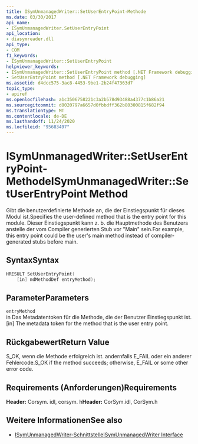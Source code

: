 ```yaml
---
title: ISymUnmanagedWriter::SetUserEntryPoint-Methode
ms.date: 03/30/2017
api_name:
- ISymUnmanagedWriter.SetUserEntryPoint
api_location:
- diasymreader.dll
api_type:
- COM
f1_keywords:
- ISymUnmanagedWriter::SetUserEntryPoint
helpviewer_keywords:
- ISymUnmanagedWriter::SetUserEntryPoint method [.NET Framework debugging]
- SetUserEntryPoint method [.NET Framework debugging]
ms.assetid: d4dcc575-3ac8-4453-9be1-2b24f47363d7
topic_type:
- apiref
ms.openlocfilehash: a1c3506758221c3a2b578d93488a4377c1b86a21
ms.sourcegitcommit: d8020797a6657d0fbbdff362b80300815f682f94
ms.translationtype: MT
ms.contentlocale: de-DE
ms.lasthandoff: 11/24/2020
ms.locfileid: "95683497"
---
```

# <a name="isymunmanagedwritersetuserentrypoint-method"></a><span data-ttu-id="0d17b-102">ISymUnmanagedWriter::SetUserEntryPoint-Methode</span><span class="sxs-lookup"><span data-stu-id="0d17b-102">ISymUnmanagedWriter::SetUserEntryPoint Method</span></span>

<span data-ttu-id="0d17b-103">Gibt die benutzerdefinierte Methode an, die der Einstiegspunkt für dieses Modul ist.</span><span class="sxs-lookup"><span data-stu-id="0d17b-103">Specifies the user-defined method that is the entry point for this module.</span></span> <span data-ttu-id="0d17b-104">Dieser Einstiegspunkt kann z. b. die Hauptmethode des Benutzers anstelle der vom Compiler generierten Stub vor "Main" sein.</span><span class="sxs-lookup"><span data-stu-id="0d17b-104">For example, this entry point could be the user's main method instead of compiler-generated stubs before main.</span></span>  
  
## <a name="syntax"></a><span data-ttu-id="0d17b-105">Syntax</span><span class="sxs-lookup"><span data-stu-id="0d17b-105">Syntax</span></span>  
  
```cpp  
HRESULT SetUserEntryPoint(  
    [in] mdMethodDef entryMethod);  
```  
  
## <a name="parameters"></a><span data-ttu-id="0d17b-106">Parameter</span><span class="sxs-lookup"><span data-stu-id="0d17b-106">Parameters</span></span>  

 `entryMethod`  
 <span data-ttu-id="0d17b-107">in Das Metadatentoken für die Methode, die der Benutzer Einstiegspunkt ist.</span><span class="sxs-lookup"><span data-stu-id="0d17b-107">[in] The metadata token for the method that is the user entry point.</span></span>  
  
## <a name="return-value"></a><span data-ttu-id="0d17b-108">Rückgabewert</span><span class="sxs-lookup"><span data-stu-id="0d17b-108">Return Value</span></span>  

 <span data-ttu-id="0d17b-109">S_OK, wenn die Methode erfolgreich ist. andernfalls E_FAIL oder ein anderer Fehlercode.</span><span class="sxs-lookup"><span data-stu-id="0d17b-109">S_OK if the method succeeds; otherwise, E_FAIL or some other error code.</span></span>  
  
## <a name="requirements"></a><span data-ttu-id="0d17b-110">Requirements (Anforderungen)</span><span class="sxs-lookup"><span data-stu-id="0d17b-110">Requirements</span></span>  

 <span data-ttu-id="0d17b-111">**Header:** Corsym. idl, corsym. h</span><span class="sxs-lookup"><span data-stu-id="0d17b-111">**Header:** CorSym.idl, CorSym.h</span></span>  
  
## <a name="see-also"></a><span data-ttu-id="0d17b-112">Weitere Informationen</span><span class="sxs-lookup"><span data-stu-id="0d17b-112">See also</span></span>

- [<span data-ttu-id="0d17b-113">ISymUnmanagedWriter-Schnittstelle</span><span class="sxs-lookup"><span data-stu-id="0d17b-113">ISymUnmanagedWriter Interface</span></span>](isymunmanagedwriter-interface.md)
